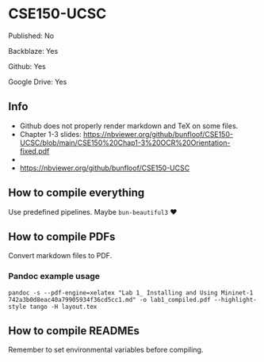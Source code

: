 # CSE150-UCSC
Published: No

Backblaze: Yes

Github: Yes

Google Drive: Yes

## Info

- Github does not properly render markdown and TeX on some files.
- Chapter 1-3 slides: https://nbviewer.org/github/bunfloof/CSE150-UCSC/blob/main/CSE150%20Chap1-3%20OCR%20Orientation-fixed.pdf
- 
- https://nbviewer.org/github/bunfloof/CSE150-UCSC

## How to compile everything

Use predefined pipelines. Maybe `bun-beautiful3` ❤️

## How to compile PDFs

Convert markdown files to PDF.
### Pandoc example usage
```
pandoc -s --pdf-engine=xelatex "Lab 1_ Installing and Using Mininet-1 742a3b0d8eac40a79905934f36cd5cc1.md" -o lab1_compiled.pdf --highlight-style tango -H layout.tex
```

## How to compile READMEs

Remember to set environmental variables before compiling.
